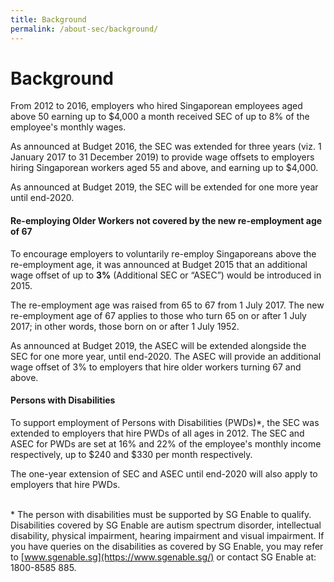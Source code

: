 ```yaml
---
title: Background
permalink: /about-sec/background/
---
```

# Background
From 2012 to 2016, employers who hired Singaporean employees aged above 50 earning up to $4,000 a month received SEC of up to 8% of the employee's monthly wages.

As announced at Budget 2016, the SEC was extended for three years (viz. 1 January 2017 to 31 December 2019) to provide wage offsets to employers hiring Singaporean workers aged 55 and above, and earning up to $4,000. 

As announced at Budget 2019, the SEC will be extended for one more year until end-2020. <br>


#### Re-employing Older Workers not covered by the new re-employment age of 67  
To encourage employers to voluntarily re-employ Singaporeans above the re-employment age, it was announced at Budget 2015 that an additional wage offset of up to **3%** (Additional SEC or “ASEC”) would be introduced in 2015.

The re-employment age was raised from 65 to 67 from 1 July 2017. The new re-employment age of 67 applies to those who turn 65 on or after 1 July 2017; in other words, those born on or after 1 July 1952.

As announced at Budget 2019, the ASEC will be extended alongside the SEC for one more year, until end-2020. The ASEC will provide an additional wage offset of 3% to employers that hire older workers turning 67 and above.  <br>


#### Persons with Disabilities
To support employment of Persons with Disabilities (PWDs)\*, the SEC was extended to employers that hire PWDs of all ages in 2012. The SEC and ASEC for PWDs are set at 16% and 22% of the employee's monthly income respectively, up to $240 and $330 per month respectively.

The one-year extension of SEC and ASEC until end-2020 will also apply to employers that hire PWDs.  <br><br>


\* The person with disabilities must be supported by SG Enable to qualify. Disabilities covered by SG Enable are autism spectrum disorder, intellectual disability, physical impairment, hearing impairment and visual impairment. If you have queries on the disabilities as covered by SG Enable, you may refer to [www.sgenable.sg](https://www.sgenable.sg/) or contact SG Enable at: 1800-8585 885.
